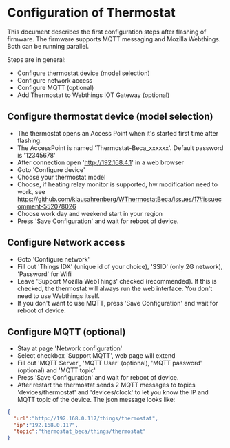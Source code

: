 # Configuration of Thermostat
This document describes the first configuration steps after flashing of firmware. The firmware supports MQTT messaging and 
Mozilla Webthings. Both can be running parallel.

Steps are in general:
* Configure thermostat device (model selection)
* Configure network access
* Configure MQTT (optional)
* Add Thermostat to Webthings IOT Gateway (optional)

## Configure thermostat device (model selection)
* The thermostat opens an Access Point when it's started first time after flashing. 
* The AccessPoint is named 'Thermostat-Beca_xxxxxx'. Default password is '12345678'
* After connection open 'http://192.168.4.1' in a web browser
* Goto 'Configure device'
* Choose your thermostat model
* Choose, if heating relay monitor is supported, hw modification need to work, see https://github.com/klausahrenberg/WThermostatBeca/issues/17#issuecomment-552078026
* Choose work day and weekend start in your region
* Press 'Save Configuration' and wait for reboot of device.

## Configure Network access
* Goto 'Configure network'
* Fill out 'Things IDX' (unique id of your choice), 'SSID' (only 2G network), 'Password' for Wifi
* Leave 'Support Mozilla WebThings' checked (recommended). If this is checked, the thermostat will always run the web interface. 
You don't need to use Webthings itself.
* If you don't want to use MQTT, press 'Save Configuration' and wait for reboot of device.

## Configure MQTT (optional)
* Stay at page 'Network configuration'
* Select checkbox 'Support MQTT', web page will extend
* Fill out 'MQTT Server', 'MQTT User' (optional), 'MQTT password' (optional) and 'MQTT topic'
* Press 'Save Configuration' and wait for reboot of device.
* After restart the thermostat sends 2 MQTT messages to topics 'devices/thermostat' and 'devices/clock' to let you know the IP and MQTT topic of the device. The json message looks like:
```json
{
  "url":"http://192.168.0.117/things/thermostat",
  "ip":"192.168.0.117",
  "topic":"thermostat_beca/things/thermostat"
}
```

